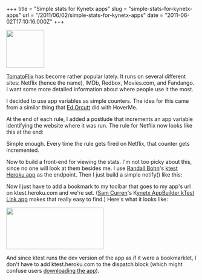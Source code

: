 +++
title = "Simple stats for Kynetx apps"
slug = "simple-stats-for-kynetx-apps"
url = "/2011/06/02/simple-stats-for-kynetx-apps"
date = "2011-06-02T17:10:16.000Z"
+++

<a href="http://apps.kynetx.com/installable_apps/3459-TomatoFlix"><img alt="" src="https://s3.amazonaws.com/scnay-images/kynetx/TomatoFlix.png" title="TomatoFlix" class="alignright" width="100" height="100" /></a>

<a href="http://apps.kynetx.com/installable_apps/3459-TomatoFlix">TomatoFlix</a> has become rather popular lately. It runs on several different sites: Netflix (hence the name), IMDb, Redbox, Movies.com, and Fandango. I want some more detailed information about where people use it the most.

I decided to use app variables as simple counters. The idea for this came from a similar thing that <a href="https://twitter.com/edorcutt">Ed Orcutt</a> did with HoverMe.

At the end of each rule, I added a postlude that increments an app variable identifying the website where it was run. The rule for Netflix now looks like this at the end:

<script src="https://gist.github.com/1005540.js?file=postlude.rb"></script>

Simple enough. Every time the rule gets fired on Netflix, that counter gets incremented.

Now to build a front-end for viewing the stats. I'm not too picky about this, since no one will look at them besides me. I use <a href="https://twitter.com/rsbohn">Randall Bohn</a>'s <a href="http://ktest.heroku.com/">ktest Heroku app</a> as the endpoint. Then I just build a simple notify() like this:

<script src="https://gist.github.com/1005540.js?file=stats.rb"></script>

Now I just have to add a bookmark to my toolbar that goes to my app's url on ktest.heroku.com and we're set. (<a href="http://twitter.com/TelegramSam">Sam Curren</a>'s K<a href="http://apps.kynetx.com/installable_apps/4039-Kynetx_AppBuilder_kTest_Link">ynetx AppBuilder kTest Link app</a> makes that really easy to find.) Here's what it looks like:

<a href="https://s3.amazonaws.com/scnay-images/globalconstant/tomatoflix-stats.png"><img alt="" src="https://s3.amazonaws.com/scnay-images/globalconstant/tomatoflix-stats.png" title="TomatoFlix stats" class="aligncenter" width="257" height="110" /></a>

And since ktest runs the dev version of the app as if it were a bookmarklet, I don't have to add ktest.heroku.com to the dispatch block (which might confuse users <a href="http://apps.kynetx.com/installable_apps/3459-TomatoFlix">downloading the app</a>).

